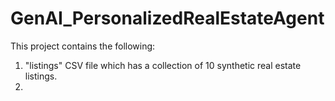 # GenAI_PersonalizedRealEstateAgent

This project contains the following:

1. "listings" CSV file which has a collection of 10 synthetic real estate listings.
2. 
